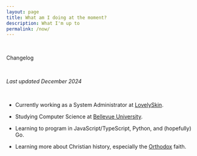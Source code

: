 ```yaml
---
layout: page
title: What am I doing at the moment?
description: What I'm up to
permalink: /now/
---
```


<br/>

Changelog

</br>

*Last updated December 2024*

<br/>

- Currently working as a System Administrator at [LovelySkin](https://lovelyskin.com/).

- Studying Computer Science at [Bellevue University](https://bellevue.edu/).

- Learning to program in JavaScript/TypeScript, Python, and (hopefully) Go.

- Learning more about Christian history, especially the [Orthodox](https://www.goarch.org/introduction) faith.